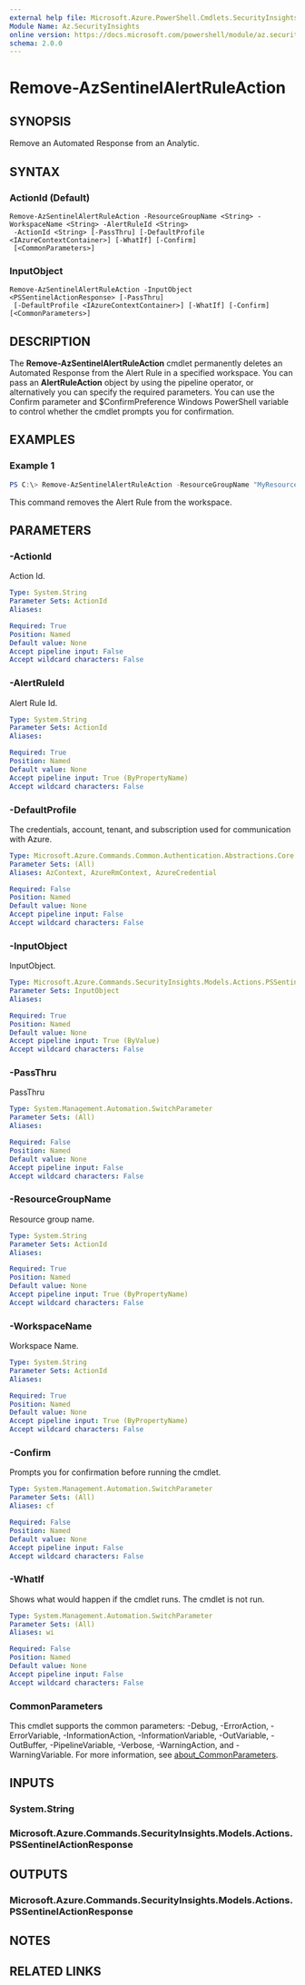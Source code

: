 ```yaml
---
external help file: Microsoft.Azure.PowerShell.Cmdlets.SecurityInsights.dll-Help.xml
Module Name: Az.SecurityInsights
online version: https://docs.microsoft.com/powershell/module/az.securityinsights/remove-azsentinelalertruleaction
schema: 2.0.0
---
```


# Remove-AzSentinelAlertRuleAction

## SYNOPSIS
Remove an Automated Response from an Analytic.

## SYNTAX

### ActionId (Default)
```
Remove-AzSentinelAlertRuleAction -ResourceGroupName <String> -WorkspaceName <String> -AlertRuleId <String>
 -ActionId <String> [-PassThru] [-DefaultProfile <IAzureContextContainer>] [-WhatIf] [-Confirm]
 [<CommonParameters>]
```

### InputObject
```
Remove-AzSentinelAlertRuleAction -InputObject <PSSentinelActionResponse> [-PassThru]
 [-DefaultProfile <IAzureContextContainer>] [-WhatIf] [-Confirm] [<CommonParameters>]
```

## DESCRIPTION
The **Remove-AzSentinelAlertRuleAction** cmdlet permanently deletes an Automated Response from the Alert Rule in a specified workspace.
You can pass an **AlertRuleAction** object by using the pipeline operator, or alternatively you can specify the required parameters.
You can use the Confirm parameter and $ConfirmPreference Windows PowerShell variable to control whether the cmdlet prompts you for confirmation.

## EXAMPLES

### Example 1
```powershell
PS C:\> Remove-AzSentinelAlertRuleAction -ResourceGroupName "MyResourceGroup" -WorkspaceName "MyWorkspaceName" -AlertRuleId "MyAlertRuleId" -ActionId "MyActionId"
```

This command removes the Alert Rule from the workspace.

## PARAMETERS

### -ActionId
Action Id.

```yaml
Type: System.String
Parameter Sets: ActionId
Aliases:

Required: True
Position: Named
Default value: None
Accept pipeline input: False
Accept wildcard characters: False
```

### -AlertRuleId
Alert Rule Id.

```yaml
Type: System.String
Parameter Sets: ActionId
Aliases:

Required: True
Position: Named
Default value: None
Accept pipeline input: True (ByPropertyName)
Accept wildcard characters: False
```

### -DefaultProfile
The credentials, account, tenant, and subscription used for communication with Azure.

```yaml
Type: Microsoft.Azure.Commands.Common.Authentication.Abstractions.Core.IAzureContextContainer
Parameter Sets: (All)
Aliases: AzContext, AzureRmContext, AzureCredential

Required: False
Position: Named
Default value: None
Accept pipeline input: False
Accept wildcard characters: False
```

### -InputObject
InputObject.

```yaml
Type: Microsoft.Azure.Commands.SecurityInsights.Models.Actions.PSSentinelActionResponse
Parameter Sets: InputObject
Aliases:

Required: True
Position: Named
Default value: None
Accept pipeline input: True (ByValue)
Accept wildcard characters: False
```

### -PassThru
PassThru

```yaml
Type: System.Management.Automation.SwitchParameter
Parameter Sets: (All)
Aliases:

Required: False
Position: Named
Default value: None
Accept pipeline input: False
Accept wildcard characters: False
```

### -ResourceGroupName
Resource group name.

```yaml
Type: System.String
Parameter Sets: ActionId
Aliases:

Required: True
Position: Named
Default value: None
Accept pipeline input: True (ByPropertyName)
Accept wildcard characters: False
```

### -WorkspaceName
Workspace Name.

```yaml
Type: System.String
Parameter Sets: ActionId
Aliases:

Required: True
Position: Named
Default value: None
Accept pipeline input: True (ByPropertyName)
Accept wildcard characters: False
```

### -Confirm
Prompts you for confirmation before running the cmdlet.

```yaml
Type: System.Management.Automation.SwitchParameter
Parameter Sets: (All)
Aliases: cf

Required: False
Position: Named
Default value: None
Accept pipeline input: False
Accept wildcard characters: False
```

### -WhatIf
Shows what would happen if the cmdlet runs.
The cmdlet is not run.

```yaml
Type: System.Management.Automation.SwitchParameter
Parameter Sets: (All)
Aliases: wi

Required: False
Position: Named
Default value: None
Accept pipeline input: False
Accept wildcard characters: False
```

### CommonParameters
This cmdlet supports the common parameters: -Debug, -ErrorAction, -ErrorVariable, -InformationAction, -InformationVariable, -OutVariable, -OutBuffer, -PipelineVariable, -Verbose, -WarningAction, and -WarningVariable. For more information, see [about_CommonParameters](http://go.microsoft.com/fwlink/?LinkID=113216).

## INPUTS

### System.String
### Microsoft.Azure.Commands.SecurityInsights.Models.Actions.PSSentinelActionResponse
## OUTPUTS

### Microsoft.Azure.Commands.SecurityInsights.Models.Actions.PSSentinelActionResponse
## NOTES

## RELATED LINKS

